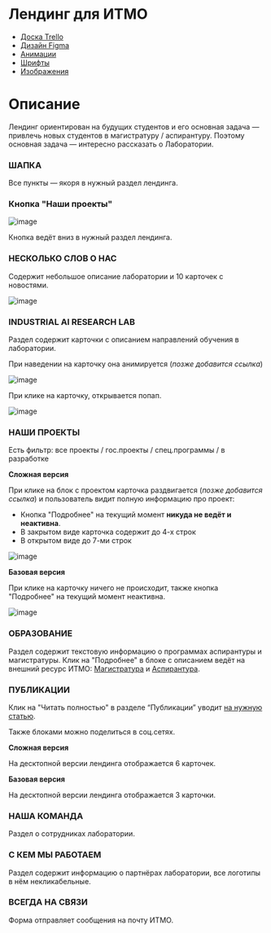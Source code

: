 # Лендинг для ИТМО

* [Доска Trello](https://trello.com/b/pWGV7Tc7/проект-для-итмо)
* [Дизайн Figma](https://www.figma.com/file/1V8lzi168fbxjb5cm5gVj0/PAGE-SG_ITMO?node-id=0%3A1)
* [Анимации](https://disk.yandex.ru/d/EuDwv31DIKMkiA/Анимации)
* [Шрифты](https://disk.yandex.ru/d/EuDwv31DIKMkiA/Шрифты)
* [Изображения](https://disk.yandex.ru/d/EuDwv31DIKMkiA/Изображения)

# Описание

Лендинг ориентирован на будущих студентов и его основная задача — привлечь новых студентов в магистратуру / аспирантуру. Поэтому основная задача — интересно рассказать о Лаборатории.

### ШАПКА

Все пункты — якоря в нужный раздел лендинга.

### Кнопка "Наши проекты"

![image](https://user-images.githubusercontent.com/85840120/159890843-ca6dd302-151c-47f0-87db-a78ed3199d01.png)


Кнопка ведёт вниз в нужный раздел лендинга.

### НЕСКОЛЬКО СЛОВ О НАС

Содержит небольшое описание лаборатории и 10 карточек с новостями.

![image](https://user-images.githubusercontent.com/85840120/159891526-3063ffd6-ca46-40c3-ae0b-6fe22b674d82.png)


### INDUSTRIAL AI RESEARCH LAB

Раздел содержит карточки с описанием направлений обучения в лаборатории. 

При наведении на карточку она анимируется (*позже добавится ссылка*)

![image](https://user-images.githubusercontent.com/85840120/159891659-f24e8741-1b42-45a1-b138-e609943286b0.png)


При клике на карточку, открывается попап.

![image](https://user-images.githubusercontent.com/85840120/159891762-db00c7cf-6d97-44fa-9f7c-90280a50c604.png)


### НАШИ ПРОЕКТЫ

Есть фильтр: все проекты / гос.проекты / спец.программы / в разработке

**Сложная версия**

При клике на блок с проектом карточка раздвигается (*позже добавится ссылка*) и пользователь видит полную информацию про проект:

- Кнопка "Подробнее" на текущий момент **никуда не ведёт и неактивна**.
- В закрытом виде карточка содержит до 4-х строк
- В открытом виде до 7-ми строк

![image](https://user-images.githubusercontent.com/85840120/159891829-0bf49010-625d-4e3d-87aa-bb32862ccef3.png)


**Базовая версия**

При клике на карточку ничего не происходит, также кнопка "Подробнее" на текущий момент неактивна.

![image](https://user-images.githubusercontent.com/85840120/159891883-2dd10999-daf6-4e6a-ba28-dac50b995528.png)


### ОБРАЗОВАНИЕ

Раздел содержит текстовую информацию о программах аспирантуры и магистратуры. Клик на "Подробнее" в блоке с описанием ведёт на внешний ресурс ИТМО: [Магистратура](https://abit.itmo.ru/program/14596/#passport) и [Аспирантура](https://aspirantura.itmo.ru/?main=12).

### ПУБЛИКАЦИИ

Клик на "Читать полностью" в разделе “Публикации” уводит [на нужную статью](https://scholar.google.ru/citations?hl=ru&user=r5WYVCIAAAAJ&view_op=list_works&sortby=pubdate).

Также блоками можно поделиться в соц.сетях.

**Сложная версия**

На десктопной версии лендинга отображается 6 карточек.

**Базовая версия**

На десктопной версии лендинга отображается 3 карточки.

### НАША КОМАНДА

Раздел о сотрудниках лаборатории.

### С КЕМ МЫ РАБОТАЕМ

Раздел содержит информацию о партнёрах лаборатории, все логотипы в нём некликабельные.

### ВСЕГДА НА СВЯЗИ

Форма отправляет сообщения на почту ИТМО.
